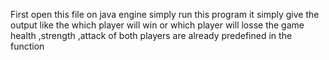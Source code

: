 First open this file on java engine
simply run this program 
it simply give the output like the which player will win or which player will losse the game 
health ,strength ,attack of both players are already predefined in the function 

